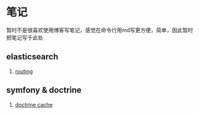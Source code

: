 # 笔记

暂时不是很喜欢使用博客写笔记，感觉在命令行用md写更方便，简单，因此暂时把笔记写于此处

## elasticsearch

1. [routing](https://github.com/Jaggle/notes/blob/master/elasticsearch/routing.md)


## symfony & doctrine

1. [doctrine cache](https://github.com/Jaggle/notes/blob/master/symfony/doctrine-cache-and-second-level-cache.md)
